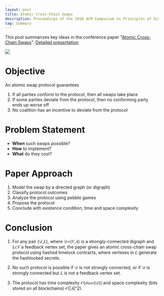```yaml
---
layout: post
title: Atomic Cross-Chain Swaps
description: Proceedings of the 2018 ACM Symposium on Principles of Distributed ComputingJuly 2018
tag: Summary
---
```


This post summarizes key ideas in the conference paper "[Atomic Cross-Chain Swaps](https://dl.acm.org/doi/10.1145/3212734.3212736)". [Detailed presentation](http://siyue-zhang.github.io/images/posts/AtomicSwaps.pdf)

![](http://siyue-zhang.github.io/images/posts/swap_img.png)

# Objective

An atomic swap protocol guarantees
1. If all parties conform to the protocol, then all swaps take place
2. If some parties deviate from the protocol, then no conforming party ends up worse off
3. No coalition has an incentive to deviate from the protocol

# Problem Statement

* **When** such swaps possible?   
* **How** to implement?    
* **What** do they cost?

# Paper Approach

1. Model the swap by a directed graph (or digraph)
2. Classify protocol outcomes
3. Analyze the protocol using pebble games
4. Propose the protocol
5. Conclude with existence condition, time and space complexity

# Conclusion

1. For any pair (𝒟,𝐿), where 𝒟=(𝑉,𝐴) is a strongly-connected digraph and 𝐿⊂𝑉 a feedback vertex set, the paper gives an atomic cross-chain swap protocol using hashed timelock contracts, where vertexes in 𝐿 generate the hashlocked secrets. 

2. No such protocol is possible if 𝒟 is not strongly connected, or if 𝒟 is strongly connected but 𝐿 is not a feedback vertex set.

3. The protocol has time complexity 𝒪(𝑑𝑖𝑎𝑚(𝒟)) and space complexity (bits stored on all blockchains) 𝒪(|𝐴|^2).

